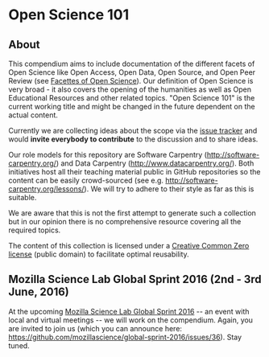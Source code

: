 # Open Science 101

## About

This compendium aims to include documentation of the different facets of
Open Science like Open Access, Open Data, Open Source, and Open Peer
Review (see [Facettes of Open Science](https://github.com/aleimba/Facettes_of_Open_Science/blob/master/facettes_of_open_science.png)). Our definition of Open Science is very broad - it also covers
the opening of the humanities as well as Open Educational Resources
and other related topics. "Open Science 101" is the current working
title and might be changed in the future dependent on the actual
content.

Currently we are collecting ideas about the scope via the [issue
tracker](https://github.com/OKScienceDE/Open_Science_101/issues) and
would **invite everybody to contribute** to the discussion and to
share ideas.

Our role models for this repository are Software Carpentry (http://software-carpentry.org/)
and Data Carpentry (http://www.datacarpentry.org/). Both initiatives
host all their teaching material public in GitHub repositories so the
content can be easily crowd-sourced (see e.g. http://software-carpentry.org/lessons/).
We will try to adhere to their style as far as this is suitable.

We are aware that this is not the first attempt to generate such a
collection but in our opinion there is no comprehensive resource
covering all the required topics.

The content of this collection is licensed under a [Creative Common
Zero license](https://creativecommons.org/publicdomain/zero/1.0/) 
(public domain) to facilitate optimal reusability.

## Mozilla Science Lab Global Sprint 2016 (2nd - 3rd June, 2016)

At the upcoming [Mozilla Science Lab Global Sprint
2016](https://www.mozillascience.org/global-sprint-2016) -- an event
with local and virtual meetings -- we will work on the
compendium. Again, you are invited to join us (which you can announce here:
https://github.com/mozillascience/global-sprint-2016/issues/36). Stay tuned.
